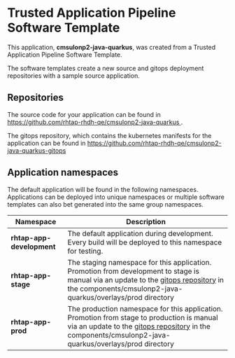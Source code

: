 # Trusted Application Pipeline Software Template

This application, **cmsulonp2-java-quarkus**, was created from a Trusted Application Pipeline Software Template.

The software templates create a new source and gitops deployment repositories with a sample source application. 

## Repositories

The source code for your application can be found in [https://github.com/rhtap-rhdh-qe/cmsulonp2-java-quarkus ](https://github.com/rhtap-rhdh-qe/cmsulonp2-java-quarkus ).
 
The gitops repository, which contains the kubernetes manifests for the application can be found in 
[https://github.com/rhtap-rhdh-qe/cmsulonp2-java-quarkus-gitops ](https://github.com/rhtap-rhdh-qe/cmsulonp2-java-quarkus-gitops ) 

## Application namespaces 

The default application will be found in the following namespaces. Applications can be deployed into unique namespaces or multiple software templates can also bet generated into the same group namespaces.  

|  Namespace   |  Description   |  
| -------- | -------- |   
| **rhtap-app-development** | The default application during development. Every build will be deployed to this namespace for testing. | 
| **rhtap-app-stage** | The staging namespace for this application. Promotion from development to stage is manual via an update to the [gitops repository](https://github.com/rhtap-rhdh-qe/cmsulonp2-java-quarkus-gitops ) in the components/cmsulonp2-java-quarkus/overlays/prod directory |  
| **rhtap-app-prod** | The production namespace for this application. Promotion from stage to production is manual via an update to the [gitops repository](https://github.com/rhtap-rhdh-qe/cmsulonp2-java-quarkus-gitops ) in the components/cmsulonp2-java-quarkus/overlays/prod directory | 